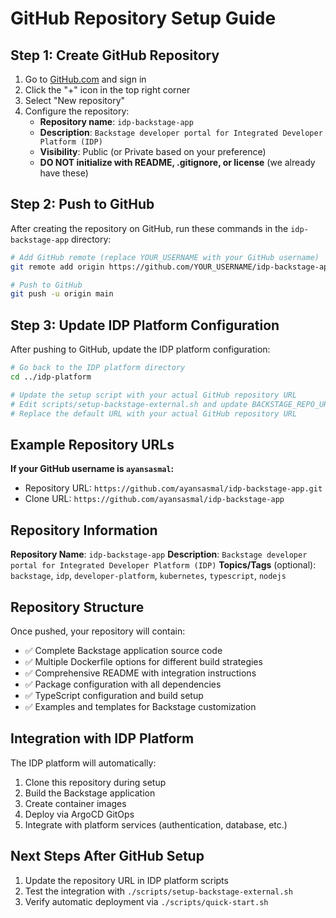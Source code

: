 # GitHub Repository Setup Guide

## Step 1: Create GitHub Repository

1. Go to [GitHub.com](https://github.com) and sign in
2. Click the "+" icon in the top right corner
3. Select "New repository"
4. Configure the repository:
   - **Repository name**: `idp-backstage-app`
   - **Description**: `Backstage developer portal for Integrated Developer Platform (IDP)`
   - **Visibility**: Public (or Private based on your preference)
   - **DO NOT initialize with README, .gitignore, or license** (we already have these)

## Step 2: Push to GitHub

After creating the repository on GitHub, run these commands in the `idp-backstage-app` directory:

```bash
# Add GitHub remote (replace YOUR_USERNAME with your GitHub username)
git remote add origin https://github.com/YOUR_USERNAME/idp-backstage-app.git

# Push to GitHub
git push -u origin main
```

## Step 3: Update IDP Platform Configuration

After pushing to GitHub, update the IDP platform configuration:

```bash
# Go back to the IDP platform directory
cd ../idp-platform

# Update the setup script with your actual GitHub repository URL
# Edit scripts/setup-backstage-external.sh and update BACKSTAGE_REPO_URL
# Replace the default URL with your actual GitHub repository URL
```

## Example Repository URLs

**If your GitHub username is `ayansasmal`:**
- Repository URL: `https://github.com/ayansasmal/idp-backstage-app.git`
- Clone URL: `https://github.com/ayansasmal/idp-backstage-app`

## Repository Information

**Repository Name**: `idp-backstage-app`
**Description**: `Backstage developer portal for Integrated Developer Platform (IDP)`
**Topics/Tags** (optional): `backstage`, `idp`, `developer-platform`, `kubernetes`, `typescript`, `nodejs`

## Repository Structure

Once pushed, your repository will contain:
- ✅ Complete Backstage application source code
- ✅ Multiple Dockerfile options for different build strategies
- ✅ Comprehensive README with integration instructions
- ✅ Package configuration with all dependencies
- ✅ TypeScript configuration and build setup
- ✅ Examples and templates for Backstage customization

## Integration with IDP Platform

The IDP platform will automatically:
1. Clone this repository during setup
2. Build the Backstage application
3. Create container images
4. Deploy via ArgoCD GitOps
5. Integrate with platform services (authentication, database, etc.)

## Next Steps After GitHub Setup

1. Update the repository URL in IDP platform scripts
2. Test the integration with `./scripts/setup-backstage-external.sh`
3. Verify automatic deployment via `./scripts/quick-start.sh`